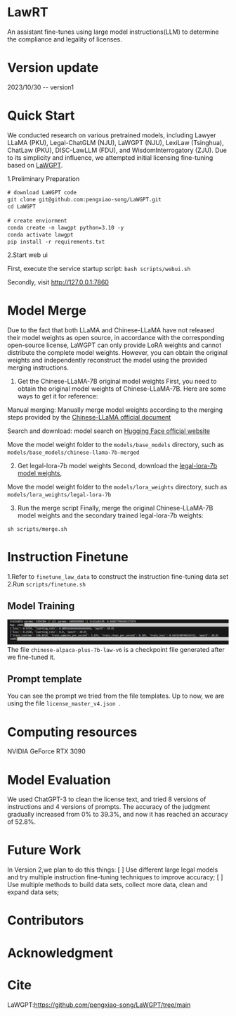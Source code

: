 # LawRT
An assistant fine-tunes using large model instructions(LLM) to determine the compliance and legality of licenses.

# Version update
2023/10/30 -- version1

# Quick Start
We conducted research on various pretrained models, including Lawyer LLaMA (PKU), Legal-ChatGLM (NJU), LaWGPT (NJU), LexiLaw (Tsinghua), ChatLaw (PKU), DISC-LawLLM (FDU), and WisdomInterrogatory (ZJU). 
Due to its simplicity and influence, we attempted initial licensing fine-tuning based on [LaWGPT](https://github.com/pengxiao-song/LaWGPT/tree/main).

1.Preliminary Preparation
```
# download LaWGPT code
git clone git@github.com:pengxiao-song/LaWGPT.git
cd LaWGPT

# create enviorment
conda create -n lawgpt python=3.10 -y
conda activate lawgpt
pip install -r requirements.txt
```

2.Start web ui

First, execute the service startup script: 
`bash scripts/webui.sh`

Secondly, visit http://127.0.0.1:7860

# Model Merge
Due to the fact that both LLaMA and Chinese-LLaMA have not released their model weights as open source, in accordance with the corresponding open-source license, LaWGPT can only provide LoRA weights and cannot distribute the complete model weights. However, you can obtain the original weights and independently reconstruct the model using the provided merging instructions.

1. Get the Chinese-LLaMA-7B original model weights
First, you need to obtain the original model weights of Chinese-LLaMA-7B. Here are some ways to get it for reference:

Manual merging: Manually merge model weights according to the merging steps provided by the [Chinese-LLaMA official document](https://github.com/ymcui/Chinese-LLaMA-Alpaca)

Search and download: model search on [Hugging Face official website](https://huggingface.co/models?search=chinese-llama)

Move the model weight folder to the `models/base_models` directory, 
such as `models/base_models/chinese-llama-7b-merged`

2. Get legal-lora-7b model weights
Second, download the [legal-lora-7b model weights](https://huggingface.co/entity303/legal-lora-7b/tree/main),

Move the model weight folder to the `models/lora_weights` directory, 
such as `models/lora_weights/legal-lora-7b`

3. Run the merge script
Finally, merge the original Chinese-LLaMA-7B model weights and the secondary trained legal-lora-7b weights:
```
sh scripts/merge.sh
```

# Instruction Finetune
1.Refer to `finetune_law_data` to construct the instruction fine-tuning data set
2.Run `scripts/finetune.sh`

## Model Training
![image](https://github.com/OpenDataology/LicenseGPT/blob/main/pic/Instruction%20Finetune%20Training.png)
The file `chinese-alpaca-plus-7b-law-v6` is a checkpoint file generated after we fine-tuned it.

## Prompt template
You can see the prompt we tried from the file templates. 
Up to now, we are using the file `license_master_v4.json `.

# Computing resources
NVIDIA GeForce RTX 3090

# Model Evaluation
We used ChatGPT-3 to clean the license text, and tried 8 versions of instructions and 4 versions of prompts.
The accuracy of the judgment gradually increased from 0% to 39.3%, and now it has reached an accuracy of 52.8%.

# Future Work
In Version 2,we plan to do this things:
[ ] Use different large legal models and try multiple instruction fine-tuning techniques to improve accuracy;
[ ] Use multiple methods to build data sets, collect more data, clean and expand data sets;

# Contributors

# Acknowledgment

# Cite
LaWGPT:https://github.com/pengxiao-song/LaWGPT/tree/main
